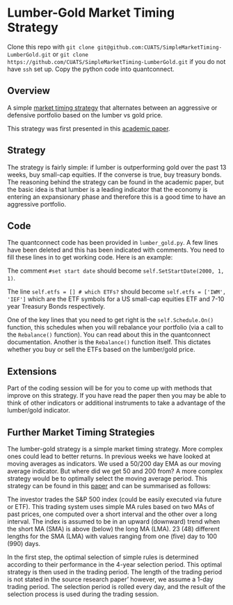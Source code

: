 # Lumber-Gold Market Timing Strategy

Clone this repo with `git clone git@github.com:CUATS/SimpleMarketTiming-LumberGold.git` or `git clone https://github.com/CUATS/SimpleMarketTiming-LumberGold.git` if you do not have `ssh` set up. Copy the python code into quantconnect.

## Overview

A simple [market timing strategy](https://www.investopedia.com/terms/m/markettiming.asp) that alternates between an aggressive or defensive portfolio based on the lumber vs gold price.

This strategy was first presented in this [academic paper](https://papers.ssrn.com/sol3/papers.cfm?abstract_id=2604248).

## Strategy 

The strategy is fairly simple: if lumber is outperforming gold over the past 13 weeks, buy small-cap equities. If the converse is true, buy treasury bonds. The reasoning behind the strategy can be found in the academic paper, but the basic idea is that lumber is a leading indicator that the economy is entering an expansionary phase and therefore this is a good time to have an aggressive portfolio. 

## Code

The quantconnect code has been provided in `lumber_gold.py`. A few lines have been deleted and this has been indicated with comments. You need to fill these lines in to get working code. Here is an example:

The comment `#set start date` should become `self.SetStartDate(2000, 1, 1)`.

The line `self.etfs = [] # which ETFs?` should become `self.etfs = ['IWM', 'IEF']` which are the ETF symbols for a US small-cap equities ETF and 7-10 year Treasury Bonds respectively.

One of the key lines that you need to get right is the `self.Schedule.On()` function, this schedules when you will rebalance your portfolio (via a call to the `Rebalance()` function). You can read about this in the quantconnect documentation. Another is the `Rebalance()` function itself. This dictates whether you buy or sell the ETFs based on the lumber/gold price.

## Extensions

Part of the coding session will be for you to come up with methods that improve on this strategy. If you have read the paper then you may be able to think of other indicators or additional instruments to take a advantage of the lumber/gold indicator.

## Further Market Timing Strategies

The lumber-gold strategy is a simple market timing strategy. More complex ones could lead to better returns. In previous weeks we have looked at moving averages as indicators. We used a 50/200 day EMA as our moving average indicator. But where did we get 50 and 200 from? A more complex strategy would be to optimally select the moving average period. This strategy can be found in this [paper](https://papers.ssrn.com/sol3/papers.cfm?abstract_id=1833613) and can be summarised as follows:

The investor trades the S&P 500 index (could be easily executed via future or ETF). This trading system uses simple MA rules based on two MAs of past prices, one computed over a short interval and the other over a long interval. The index is assumed to be in an upward (downward) trend when the short MA (SMA) is above (below) the long MA (LMA). 23 (48) different lengths for the SMA (LMA) with values ranging from one (five) day to 100 (990) days.

In the first step, the optimal selection of simple rules is determined according to their performance in the 4-year selection period. This optimal strategy is then used in the trading period. The length of the trading period is not stated in the source research paper’ however, we assume a 1-day trading period. The selection period is rolled every day, and the result of the selection process is used during the trading session.
